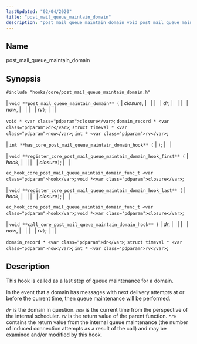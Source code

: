 ```yaml
---
lastUpdated: "02/04/2020"
title: "post_mail_queue_maintain_domain"
description: "post mail queue maintain domain void post mail queue maintain domain closure dr now rv void closure domain record dr struct timeval now int rv int has core post mail queue maintain domain hook void register core post mail queue maintain domain hook first hook closure ec hook core post..."
---
```


<a name="hooks.core.post_mail_queue_maintain_domain"></a> 
## Name

post_mail_queue_maintain_domain

## Synopsis

`#include "hooks/core/post_mail_queue_maintain_domain.h"`

| `void **post_mail_queue_maintain_domain** (` | <var class="pdparam">closure</var>, |   |
|   | <var class="pdparam">dr</var>, |   |
|   | <var class="pdparam">now</var>, |   |
|   | <var class="pdparam">rv</var>`)`; |   |

`void * <var class="pdparam">closure</var>`;
`domain_record * <var class="pdparam">dr</var>`;
`struct timeval * <var class="pdparam">now</var>`;
`int * <var class="pdparam">rv</var>`;

| `int **has_core_post_mail_queue_maintain_domain_hook** (` | `)`; |   |

| `void **register_core_post_mail_queue_maintain_domain_hook_first** (` | <var class="pdparam">hook</var>, |   |
|   | <var class="pdparam">closure</var>`)`; |   |

`ec_hook_core_post_mail_queue_maintain_domain_func_t <var class="pdparam">hook</var>`;
`void *<var class="pdparam">closure</var>`;

| `void **register_core_post_mail_queue_maintain_domain_hook_last** (` | <var class="pdparam">hook</var>, |   |
|   | <var class="pdparam">closure</var>`)`; |   |

`ec_hook_core_post_mail_queue_maintain_domain_func_t <var class="pdparam">hook</var>`;
`void *<var class="pdparam">closure</var>`;

| `void **call_core_post_mail_queue_maintain_domain_hook** (` | <var class="pdparam">dr</var>, |   |
|   | <var class="pdparam">now</var>, |   |
|   | <var class="pdparam">rv</var>`)`; |   |

`domain_record * <var class="pdparam">dr</var>`;
`struct timeval * <var class="pdparam">now</var>`;
`int * <var class="pdparam">rv</var>`;<a name="idp44871856"></a> 
## Description

This hook is called as a last step of queue maintenance for a domain.

In the event that a domain has messages with next delivery attempts at or before the current time, then queue maintenance will be performed.

*`dr`* is the domain in question. *`now`* is the current time from the perspective of the internal scheduler. *`rv`* is the return value of the parent function. *`*rv`* contains the return value from the internal queue maintenance (the number of induced connection attempts as a result of the call) and may be examined and/or modified by this hook.